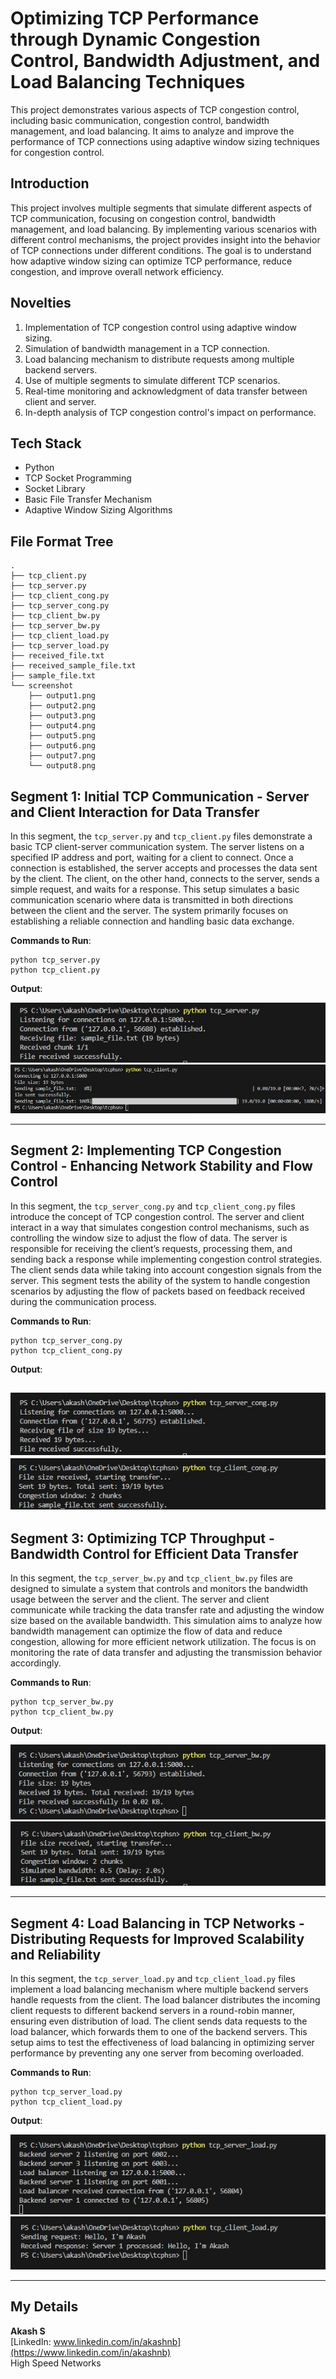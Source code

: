 # Optimizing TCP Performance through Dynamic Congestion Control, Bandwidth Adjustment, and Load Balancing Techniques

This project demonstrates various aspects of TCP congestion control, including basic communication, congestion control, bandwidth management, and load balancing. It aims to analyze and improve the performance of TCP connections using adaptive window sizing techniques for congestion control.

## Introduction

This project involves multiple segments that simulate different aspects of TCP communication, focusing on congestion control, bandwidth management, and load balancing. By implementing various scenarios with different control mechanisms, the project provides insight into the behavior of TCP connections under different conditions. The goal is to understand how adaptive window sizing can optimize TCP performance, reduce congestion, and improve overall network efficiency.

## Novelties

1. Implementation of TCP congestion control using adaptive window sizing.
2. Simulation of bandwidth management in a TCP connection.
3. Load balancing mechanism to distribute requests among multiple backend servers.
4. Use of multiple segments to simulate different TCP scenarios.
5. Real-time monitoring and acknowledgment of data transfer between client and server.
6. In-depth analysis of TCP congestion control's impact on performance.

## Tech Stack

- Python
- TCP Socket Programming
- Socket Library
- Basic File Transfer Mechanism
- Adaptive Window Sizing Algorithms

## File Format Tree

```
.
├── tcp_client.py
├── tcp_server.py
├── tcp_client_cong.py
├── tcp_server_cong.py
├── tcp_client_bw.py
├── tcp_server_bw.py
├── tcp_client_load.py
├── tcp_server_load.py
├── received_file.txt
├── received_sample_file.txt
├── sample_file.txt
└── screenshot
    ├── output1.png
    ├── output2.png
    ├── output3.png
    ├── output4.png
    ├── output5.png
    ├── output6.png
    ├── output7.png
    └── output8.png
```


## Segment 1: Initial TCP Communication - Server and Client Interaction for Data Transfer

In this segment, the `tcp_server.py` and `tcp_client.py` files demonstrate a basic TCP client-server communication system. The server listens on a specified IP address and port, waiting for a client to connect. Once a connection is established, the server accepts and processes the data sent by the client. The client, on the other hand, connects to the server, sends a simple request, and waits for a response. This setup simulates a basic communication scenario where data is transmitted in both directions between the client and the server. The system primarily focuses on establishing a reliable connection and handling basic data exchange.

**Commands to Run**:
```
python tcp_server.py
python tcp_client.py
```
**Output**:

![Client/Server Interaction Output: SERVER](screenshot/output1.jpg)
![Client/Server Interaction Output: CLIENT](screenshot/output2.jpg)

---

## Segment 2: Implementing TCP Congestion Control - Enhancing Network Stability and Flow Control

In this segment, the `tcp_server_cong.py` and `tcp_client_cong.py` files introduce the concept of TCP congestion control. The server and client interact in a way that simulates congestion control mechanisms, such as controlling the window size to adjust the flow of data. The server is responsible for receiving the client’s requests, processing them, and sending back a response while implementing congestion control strategies. The client sends data while taking into account congestion signals from the server. This segment tests the ability of the system to handle congestion scenarios by adjusting the flow of packets based on feedback received during the communication process.

**Commands to Run**:
```
python tcp_server_cong.py
python tcp_client_cong.py
```

**Output**:

![Client/Server Interaction Output: SERVER](screenshot/output3.jpg)
![Client/Server Interaction Output: CLIENT](screenshot/output4.jpg)
---

## Segment 3: Optimizing TCP Throughput - Bandwidth Control for Efficient Data Transfer

In this segment, the `tcp_server_bw.py` and `tcp_client_bw.py` files are designed to simulate a system that controls and monitors the bandwidth usage between the server and the client. The server and client communicate while tracking the data transfer rate and adjusting the window size based on the available bandwidth. This simulation aims to analyze how bandwidth management can optimize the flow of data and reduce congestion, allowing for more efficient network utilization. The focus is on monitoring the rate of data transfer and adjusting the transmission behavior accordingly.

**Commands to Run**:
```
python tcp_server_bw.py
python tcp_client_bw.py
```

**Output**:

![Client/Server Interaction Output: SERVER](screenshot/output5.jpg)
![Client/Server Interaction Output: CLIENT](screenshot/output6.jpg)

---

## Segment 4: Load Balancing in TCP Networks - Distributing Requests for Improved Scalability and Reliability

In this segment, the `tcp_server_load.py` and `tcp_client_load.py` files implement a load balancing mechanism where multiple backend servers handle requests from the client. The load balancer distributes the incoming client requests to different backend servers in a round-robin manner, ensuring even distribution of load. The client sends data requests to the load balancer, which forwards them to one of the backend servers. This setup aims to test the effectiveness of load balancing in optimizing server performance by preventing any one server from becoming overloaded.

**Commands to Run**:
```
python tcp_server_load.py
python tcp_client_load.py
```

**Output**:

![Client/Server Interaction Output: SERVER](screenshot/output7.jpg)
![Client/Server Interaction Output: CLIENT](screenshot/output8.jpg)

---

## My Details

**Akash S**  
[LinkedIn: www.linkedin.com/in/akashnb](https://www.linkedin.com/in/akashnb)  
High Speed Networks
